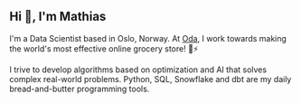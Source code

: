 ## Hi 👋, I'm Mathias
I'm a Data Scientist based in Oslo, Norway. At [Oda](https://oda.com/), I work towards making the world's most effective online grocery store! 🚚⚡️ 

I trive to develop algorithms based on optimization and AI that solves complex real-world problems. Python, SQL, Snowflake and dbt are my daily bread-and-butter programming tools.
